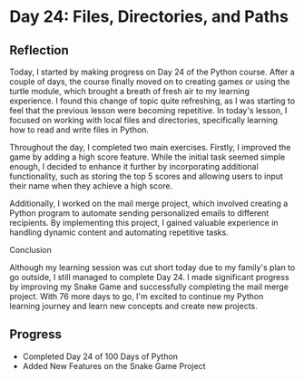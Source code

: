 # Day 24: Files, Directories, and Paths
## Reflection
  Today, I started by making progress on Day 24 of the Python course. After a couple of days, the course finally moved on to creating games or using the turtle module, which brought a breath of fresh air to my learning experience. I found this change of topic quite refreshing, as I was starting to feel that the previous lesson were becoming repetitive. In today's lesson, I focused on working with local files and directories, specifically learning how to read and write files in Python.

  Throughout the day, I completed two main exercises. Firstly, I improved the game by adding a high score feature. While the initial task seemed simple enough, I decided to enhance it further by incorporating additional functionality, such as storing the top 5 scores and allowing users to input their name when they achieve a high score.

  Additionally, I worked on the mail merge project, which involved creating a Python program to automate sending personalized emails to different recipients. By implementing this project, I gained valuable experience in handling dynamic content and automating repetitive tasks.
  
  Conclusion

  Although my learning session was cut short today due to my family's plan to go outside, I still managed to complete Day 24. I made significant progress by improving my Snake Game and successfully completing the mail merge project. With 76 more days to go, I'm excited to continue my Python learning journey and learn new concepts and create new projects.

  ## Progress
  - Completed Day 24 of 100 Days of Python
  - Added New Features on the Snake Game Project